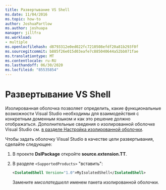 ```yaml
---
title: Развертывание VS Shell
ms.date: 11/04/2016
ms.topic: how-to
author: JoshuaPartlow
ms.author: joshuapa
manager: jillfra
ms.workload:
- multiple
ms.openlocfilehash: d8793312e0ed022fc7210508efdf20a81b293f0f
ms.sourcegitcommit: b885f26e015d03eafe7c885040644a52bb071fae
ms.translationtype: MT
ms.contentlocale: ru-RU
ms.lasthandoff: 06/30/2020
ms.locfileid: "85535854"
---
```

# <a name="vs-shell-deployment"></a>Развертывание VS Shell

Изолированная оболочка позволяет определить, какие функциональные возможности Visual Studio необходимы для взаимодействия с конкретным доменным языком и как это решение должно отображаться. Дополнительные сведения о изолированной оболочке Visual Studio см. [в разделе Настройка изолированной оболочки](https://docs.microsoft.com/visualstudio/extensibility/customizing-the-isolated-shell).

Чтобы задать оболочку Visual Studio в качестве цели развертывания, сделайте следующее:

1. В проекте **DslPackage** откройте **source.extension.TT**.

2. В разделе `<SupportedProducts>` "вставить":

   ```xml
   <IsolatedShell Version="1.0">MyIsolatedShell</IsolatedShell>
   ```

   Замените *мисолатедшелл* именем пакета изолированной оболочки.
